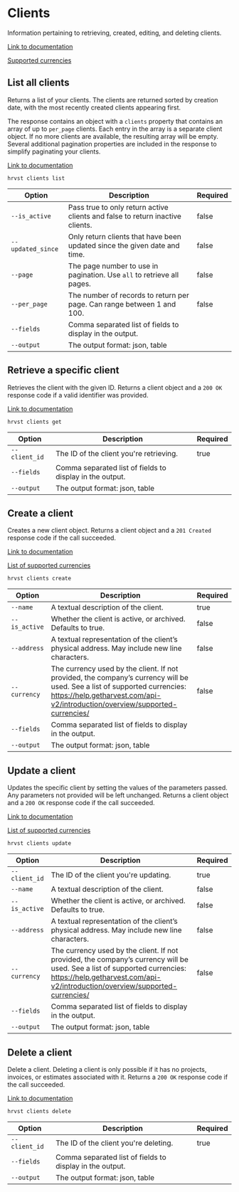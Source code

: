 # Clients

Information pertaining to retrieving, created, editing, and deleting clients.

[Link to documentation](https://help.getharvest.com/api-v2/clients-api/clients/clients/)

[Supported currencies](https://help.getharvest.com/api-v2/introduction/overview/supported-currencies/)

## List all clients

Returns a list of your clients. The clients are returned sorted by creation date, with the most recently created clients appearing first.

The response contains an object with a `clients` property that contains an array of up to `per_page` clients. Each entry in the array is a separate client object. If no more clients are available, the resulting array will be empty. Several additional pagination properties are included in the response to simplify paginating your clients.

[Link to documentation](https://help.getharvest.com/api-v2/clients-api/clients/clients/#list-all-clients)

```
hrvst clients list
```

| Option            | Description                                                                   | Required |
| ----------------- | ----------------------------------------------------------------------------- | -------- |
| `--is_active`     | Pass true to only return active clients and false to return inactive clients. | false    |
| `--updated_since` | Only return clients that have been updated since the given date and time.     | false    |
| `--page`          | The page number to use in pagination. Use `all` to retrieve all pages.        | false    |
| `--per_page`      | The number of records to return per page. Can range between 1 and 100.        | false    |
| `--fields`        | Comma separated list of fields to display in the output.                      |          |
| `--output`        | The output format: json, table                                                |          |

## Retrieve a specific client

Retrieves the client with the given ID. Returns a client object and a `200 OK` response code if a valid identifier was provided.

[Link to documentation](https://help.getharvest.com/api-v2/clients-api/clients/clients/#retrieve-a-client)

```
hrvst clients get
```

| Option        | Description                                              | Required |
| ------------- | -------------------------------------------------------- | -------- |
| `--client_id` | The ID of the client you're retrieving.                  | true     |
| `--fields`    | Comma separated list of fields to display in the output. |          |
| `--output`    | The output format: json, table                           |          |

## Create a client

Creates a new client object. Returns a client object and a `201 Created` response code if the call succeeded.

[Link to documentation](https://help.getharvest.com/api-v2/clients-api/clients/clients/#create-a-client)

[List of supported currencies](https://help.getharvest.com/api-v2/introduction/overview/supported-currencies/)

```
hrvst clients create
```

| Option        | Description                                                                                                                                                                                               | Required |
| ------------- | --------------------------------------------------------------------------------------------------------------------------------------------------------------------------------------------------------- | -------- |
| `--name`      | A textual description of the client.                                                                                                                                                                      | true     |
| `--is_active` | Whether the client is active, or archived. Defaults to true.                                                                                                                                              | false    |
| `--address`   | A textual representation of the client’s physical address. May include new line characters.                                                                                                               | false    |
| `--currency`  | The currency used by the client. If not provided, the company’s currency will be used. See a list of supported currencies: https://help.getharvest.com/api-v2/introduction/overview/supported-currencies/ | false    |
| `--fields`    | Comma separated list of fields to display in the output.                                                                                                                                                  |          |
| `--output`    | The output format: json, table                                                                                                                                                                            |          |

## Update a client

Updates the specific client by setting the values of the parameters passed. Any parameters not provided will be left unchanged. Returns a client object and a `200 OK` response code if the call succeeded.

[Link to documentation](https://help.getharvest.com/api-v2/clients-api/clients/clients/#update-a-client)

[List of supported currencies](https://help.getharvest.com/api-v2/introduction/overview/supported-currencies/)

```
hrvst clients update
```

| Option        | Description                                                                                                                                                                                               | Required |
| ------------- | --------------------------------------------------------------------------------------------------------------------------------------------------------------------------------------------------------- | -------- |
| `--client_id` | The ID of the client you're updating.                                                                                                                                                                     | true     |
| `--name`      | A textual description of the client.                                                                                                                                                                      | false    |
| `--is_active` | Whether the client is active, or archived. Defaults to true.                                                                                                                                              | false    |
| `--address`   | A textual representation of the client’s physical address. May include new line characters.                                                                                                               | false    |
| `--currency`  | The currency used by the client. If not provided, the company’s currency will be used. See a list of supported currencies: https://help.getharvest.com/api-v2/introduction/overview/supported-currencies/ | false    |
| `--fields`    | Comma separated list of fields to display in the output.                                                                                                                                                  |          |
| `--output`    | The output format: json, table                                                                                                                                                                            |          |

## Delete a client

Delete a client. Deleting a client is only possible if it has no projects, invoices, or estimates associated with it. Returns a `200 OK` response code if the call succeeded.

[Link to documentation](https://help.getharvest.com/api-v2/clients-api/clients/clients/#delete-a-client)

```
hrvst clients delete
```

| Option        | Description                                              | Required |
| ------------- | -------------------------------------------------------- | -------- |
| `--client_id` | The ID of the client you're deleting.                    | true     |
| `--fields`    | Comma separated list of fields to display in the output. |          |
| `--output`    | The output format: json, table                           |          |
